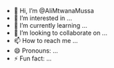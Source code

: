 - 👋 Hi, I’m @AliMtwanaMussa
- 👀 I’m interested in ...
- 🌱 I’m currently learning ...
- 💞️ I’m looking to collaborate on ...
- 📫 How to reach me ...
- 😄 Pronouns: ...
- ⚡ Fun fact: ...

<!---
AliMtwanaMussa/AliMtwanaMussa is a ✨ special ✨ repository because its `README.md` (this file) appears on your GitHub profile.
You can click the Preview link to take a look at your changes.
--->
